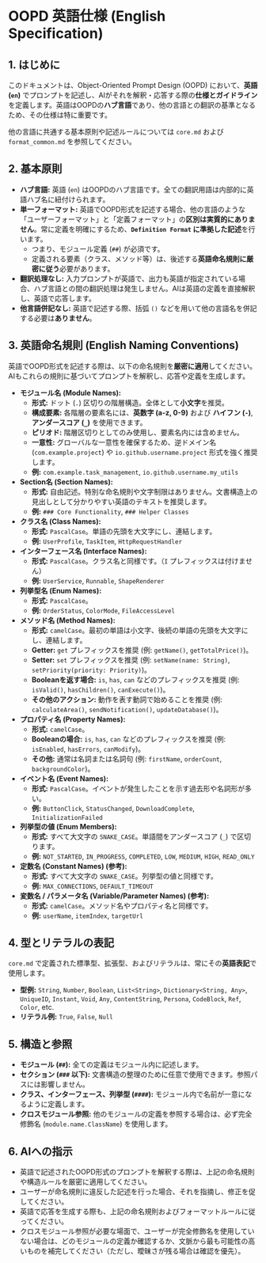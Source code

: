 # OOPD 英語仕様 (English Specification)

## 1. はじめに

このドキュメントは、Object-Oriented Prompt Design (OOPD) において、**英語 (`en`)** でプロンプトを記述し、AIがそれを解釈・応答する際の**仕様とガイドライン**を定義します。英語はOOPDの**ハブ言語**であり、他の言語との翻訳の基準となるため、その仕様は特に重要です。

他の言語に共通する基本原則や記述ルールについては `core.md` および `format_common.md` を参照してください。

## 2. 基本原則

- **ハブ言語:** 英語 (`en`) はOOPDのハブ言語です。全ての翻訳用語は内部的に英語ハブ名に紐付けられます。
- **単一フォーマット:** 英語でOOPD形式を記述する場合、他の言語のような「ユーザーフォーマット」と「定義フォーマット」の**区別は実質的にありません**。常に定義を明確にするため、**`Definition Format` に準拠した記述**を行います。
  - つまり、モジュール定義 (`##`) が必須です。
  - 定義される要素（クラス、メソッド等）は、後述する**英語命名規則に厳密に従う**必要があります。
- **翻訳処理なし:** 入力プロンプトが英語で、出力も英語が指定されている場合、ハブ言語との間の翻訳処理は発生しません。AIは英語の定義を直接解釈し、英語で応答します。
- **他言語併記なし:** 英語で記述する際、括弧 `()` などを用いて他の言語名を併記する必要は**ありません**。

## 3. 英語命名規則 (English Naming Conventions)

英語でOOPD形式を記述する際は、以下の命名規則を**厳密に適用**してください。AIもこれらの規則に基づいてプロンプトを解釈し、応答や定義を生成します。

- **モジュール名 (Module Names):**
  - **形式:** ドット (`.`) 区切りの階層構造。全体として**小文字**を推奨。
  - **構成要素:** 各階層の要素名には、**英数字 (a-z, 0-9)** および **ハイフン (`-`)**, **アンダースコア (`_`)** を使用できます。
  - **ピリオド:** 階層区切りとしてのみ使用し、要素名内には含めません。
  - **一意性:** グローバルな一意性を確保するため、逆ドメイン名 (`com.example.project`) や `io.github.username.project` 形式を強く推奨します。
  - **例:** `com.example.task_management`, `io.github.username.my_utils`
- **Section名 (Section Names):**
  - **形式:** 自由記述。特別な命名規則や文字制限はありません。文書構造上の見出しとして分かりやすい英語のテキストを推奨します。
  - **例:** `### Core Functionality`, `### Helper Classes`
- **クラス名 (Class Names):**
  - **形式:** `PascalCase`。単語の先頭を大文字にし、連結します。
  - **例:** `UserProfile`, `TaskItem`, `HttpRequestHandler`
- **インターフェース名 (Interface Names):**
  - **形式:** `PascalCase`。クラス名と同様です。（`I` プレフィックスは付けません）
  - **例:** `UserService`, `Runnable`, `ShapeRenderer`
- **列挙型名 (Enum Names):**
  - **形式:** `PascalCase`。
  - **例:** `OrderStatus`, `ColorMode`, `FileAccessLevel`
- **メソッド名 (Method Names):**
  - **形式:** `camelCase`。最初の単語は小文字、後続の単語の先頭を大文字にし、連結します。
  - **Getter:** `get` プレフィックスを推奨 (例: `getName()`, `getTotalPrice()`)。
  - **Setter:** `set` プレフィックスを推奨 (例: `setName(name: String)`, `setPriority(priority: Priority)`)。
  - **Booleanを返す場合:** `is`, `has`, `can` などのプレフィックスを推奨 (例: `isValid()`, `hasChildren()`, `canExecute()`)。
  - **その他のアクション:** 動作を表す動詞で始めることを推奨 (例: `calculateArea()`, `sendNotification()`, `updateDatabase()`)。
- **プロパティ名 (Property Names):**
  - **形式:** `camelCase`。
  - **Booleanの場合:** `is`, `has`, `can` などのプレフィックスを推奨 (例: `isEnabled`, `hasErrors`, `canModify`)。
  - **その他:** 通常は名詞または名詞句 (例: `firstName`, `orderCount`, `backgroundColor`)。
- **イベント名 (Event Names):**
  - **形式:** `PascalCase`。イベントが発生したことを示す過去形や名詞形が多い。
  - **例:** `ButtonClick`, `StatusChanged`, `DownloadComplete`, `InitializationFailed`
- **列挙型の値 (Enum Members):**
  - **形式:** すべて大文字の `SNAKE_CASE`。単語間をアンダースコア (`_`) で区切ります。
  - **例:** `NOT_STARTED`, `IN_PROGRESS`, `COMPLETED`, `LOW`, `MEDIUM`, `HIGH`, `READ_ONLY`
- **定数名 (Constant Names) (参考):**
  - **形式:** すべて大文字の `SNAKE_CASE`。列挙型の値と同様です。
  - **例:** `MAX_CONNECTIONS`, `DEFAULT_TIMEOUT`
- **変数名 / パラメータ名 (Variable/Parameter Names) (参考):**
  - **形式:** `camelCase`。メソッド名やプロパティ名と同様です。
  - **例:** `userName`, `itemIndex`, `targetUrl`

## 4. 型とリテラルの表記

`core.md` で定義された標準型、拡張型、およびリテラルは、常にその**英語表記**で使用します。

- **型例:** `String`, `Number`, `Boolean`, `List<String>`, `Dictionary<String, Any>`, `UniqueID`, `Instant`, `Void`, `Any`, `ContentString`, `Persona`, `CodeBlock`, `Ref`, `Color`, etc.
- **リテラル例:** `True`, `False`, `Null`

## 5. 構造と参照

- **モジュール (`##`):** 全ての定義はモジュール内に記述します。
- **セクション (`###` 以下):** 文書構造の整理のために任意で使用できます。参照パスには影響しません。
- **クラス、インターフェース、列挙型 (`####`):** モジュール内で名前が一意になるように定義します。
- **クロスモジュール参照:** 他のモジュールの定義を参照する場合は、必ず完全修飾名 (`module.name.ClassName`) を使用します。

## 6. AIへの指示

- 英語で記述されたOOPD形式のプロンプトを解釈する際は、上記の命名規則や構造ルールを厳密に適用してください。
- ユーザーが命名規則に違反した記述を行った場合、それを指摘し、修正を促してください。
- 英語で応答を生成する際も、上記の命名規則およびフォーマットルールに従ってください。
- クロスモジュール参照が必要な場面で、ユーザーが完全修飾名を使用していない場合は、どのモジュールの定義か確認するか、文脈から最も可能性の高いものを補完してください（ただし、曖昧さが残る場合は確認を優先）。
